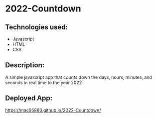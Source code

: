 # 2022-Countdown

## Technologies used:

- Javascript
- HTML
- CSS

## Description:

A simple javascript app that counts down the days, hours, minutes, and seconds in real time to the year 2022

## Deployed App:

https://mac95860.github.io/2022-Countdown/
